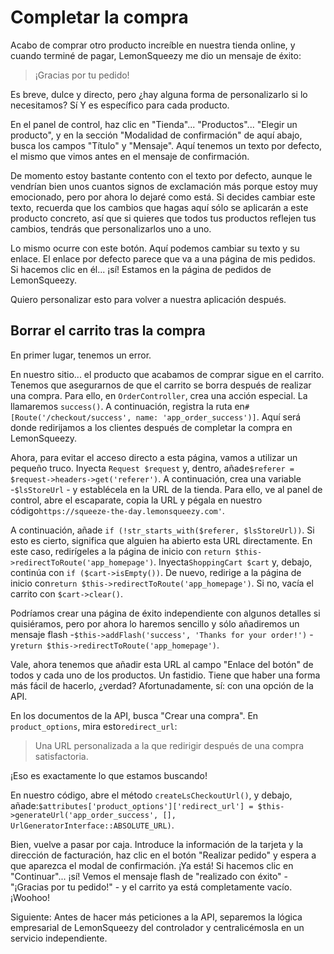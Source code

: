 # Completar la compra

Acabo de comprar otro producto increíble en nuestra tienda online, y cuando terminé de pagar, LemonSqueezy me dio un mensaje de éxito:

> ¡Gracias por tu pedido!

Es breve, dulce y directo, pero ¿hay alguna forma de personalizarlo si lo necesitamos? Sí Y es específico para cada producto.

En el panel de control, haz clic en "Tienda"... "Productos"... "Elegir un producto", y en la sección "Modalidad de confirmación" de aquí abajo, busca los campos "Título" y "Mensaje". Aquí tenemos un texto por defecto, el mismo que vimos antes en el mensaje de confirmación.

De momento estoy bastante contento con el texto por defecto, aunque le vendrían bien unos cuantos signos de exclamación más porque estoy muy emocionado, pero por ahora lo dejaré como está. Si decides cambiar este texto, recuerda que los cambios que hagas aquí sólo se aplicarán a este producto concreto, así que si quieres que todos tus productos reflejen tus cambios, tendrás que personalizarlos uno a uno.

Lo mismo ocurre con este botón. Aquí podemos cambiar su texto y su enlace. El enlace por defecto parece que va a una página de mis pedidos. Si hacemos clic en él... ¡sí! Estamos en la página de pedidos de LemonSqueezy.

Quiero personalizar esto para volver a nuestra aplicación después.

## Borrar el carrito tras la compra

En primer lugar, tenemos un error.

En nuestro sitio... el producto que acabamos de comprar sigue en el carrito. Tenemos que asegurarnos de que el carrito se borra después de realizar una compra. Para ello, en `OrderController`, crea una acción especial. La llamaremos `success()`. A continuación, registra la ruta en`#[Route('/checkout/success', name: 'app_order_success')]`. Aquí será donde redirijamos a los clientes después de completar la compra en LemonSqueezy.

Ahora, para evitar el acceso directo a esta página, vamos a utilizar un pequeño truco. Inyecta `Request $request` y, dentro, añade`$referer = $request->headers->get('referer')`. A continuación, crea una variable -`$lsStoreUrl` - y establécela en la URL de la tienda. Para ello, ve al panel de control, abre el escaparate, copia la URL y pégala en nuestro código`https://squeeze-the-day.lemonsqueezy.com'`.

A continuación, añade `if (!str_starts_with($referer, $lsStoreUrl))`. Si esto es cierto, significa que alguien ha abierto esta URL directamente. En este caso, redirígeles a la página de inicio con `return $this->redirectToRoute('app_homepage')`. Inyecta`ShoppingCart $cart` y, debajo, continúa con `if ($cart->isEmpty())`. De nuevo, redirige a la página de inicio con`return $this->redirectToRoute('app_homepage')`. Si no, vacía el carrito con `$cart->clear()`.

Podríamos crear una página de éxito independiente con algunos detalles si quisiéramos, pero por ahora lo haremos sencillo y sólo añadiremos un mensaje flash -`$this->addFlash('success', 'Thanks for your order!')` - y`return $this->redirectToRoute('app_homepage')`.

Vale, ahora tenemos que añadir esta URL al campo "Enlace del botón" de todos y cada uno de los productos. Un fastidio. Tiene que haber una forma más fácil de hacerlo, ¿verdad? Afortunadamente, sí: con una opción de la API.

En los documentos de la API, busca "Crear una compra". En `product_options`, mira esto`redirect_url`:

> Una URL personalizada a la que redirigir después de una compra satisfactoria.

¡Eso es exactamente lo que estamos buscando!

En nuestro código, abre el método `createLsCheckoutUrl()`, y debajo, añade:`$attributes['product_options']['redirect_url'] = $this->generateUrl('app_order_success', [], UrlGeneratorInterface::ABSOLUTE_URL)`.

Bien, vuelve a pasar por caja. Introduce la información de la tarjeta y la dirección de facturación, haz clic en el botón "Realizar pedido" y espera a que aparezca el modal de confirmación. ¡Ya está! Si hacemos clic en "Continuar"... ¡sí! Vemos el mensaje flash de "realizado con éxito" - "¡Gracias por tu pedido!" - y el carrito ya está completamente vacío. ¡Woohoo!

Siguiente: Antes de hacer más peticiones a la API, separemos la lógica empresarial de LemonSqueezy del controlador y centralicémosla en un servicio independiente.

